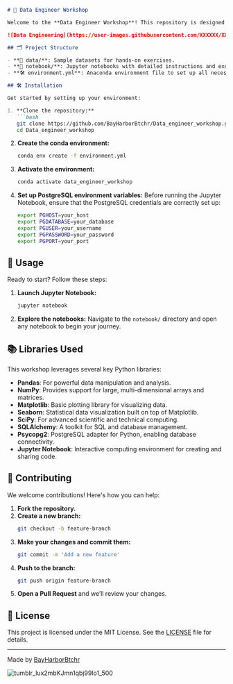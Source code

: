 
```markdown
# 🚀 Data Engineer Workshop

Welcome to the **Data Engineer Workshop**! This repository is designed to help you dive into the world of data engineering, focusing on data processing, analysis, and engineering tasks using Python and powerful tools.

![Data Engineering](https://user-images.githubusercontent.com/XXXXXX/XXXXX/data_engineer_banner.png) <!-- Replace with an actual image or remove this line -->

## 🗂 Project Structure

- **📂 data/**: Sample datasets for hands-on exercises.
- **📓 notebook/**: Jupyter notebooks with detailed instructions and exercises.
- **🛠 environment.yml**: Anaconda environment file to set up all necessary dependencies.

## 🛠 Installation

Get started by setting up your environment:

1. **Clone the repository:**
   ```bash
   git clone https://github.com/BayHarborBtchr/Data_engineer_workshop.git
   cd Data_engineer_workshop
   ```

2. **Create the conda environment:**
   ```bash
   conda env create -f environment.yml
   ```

3. **Activate the environment:**
   ```bash
   conda activate data_engineer_workshop
   ```

4. **Set up PostgreSQL environment variables:**
   Before running the Jupyter Notebook, ensure that the PostgreSQL credentials are correctly set up:
   ```bash
   export PGHOST=your_host
   export PGDATABASE=your_database
   export PGUSER=your_username
   export PGPASSWORD=your_password
   export PGPORT=your_port
   ```

## 🚀 Usage

Ready to start? Follow these steps:

1. **Launch Jupyter Notebook:**
   ```bash
   jupyter notebook
   ```

2. **Explore the notebooks:**
   Navigate to the `notebook/` directory and open any notebook to begin your journey.

## 📚 Libraries Used

This workshop leverages several key Python libraries:

- **Pandas**: For powerful data manipulation and analysis.
- **NumPy**: Provides support for large, multi-dimensional arrays and matrices.
- **Matplotlib**: Basic plotting library for visualizing data.
- **Seaborn**: Statistical data visualization built on top of Matplotlib.
- **SciPy**: For advanced scientific and technical computing.
- **SQLAlchemy**: A toolkit for SQL and database management.
- **Psycopg2**: PostgreSQL adapter for Python, enabling database connectivity.
- **Jupyter Notebook**: Interactive computing environment for creating and sharing code.

## 🤝 Contributing

We welcome contributions! Here's how you can help:

1. **Fork the repository.**
2. **Create a new branch:**
   ```bash
   git checkout -b feature-branch
   ```
3. **Make your changes and commit them:**
   ```bash
   git commit -m 'Add a new feature'
   ```
4. **Push to the branch:**
   ```bash
   git push origin feature-branch
   ```
5. **Open a Pull Request** and we’ll review your changes.

## 📜 License

This project is licensed under the MIT License. See the [LICENSE](LICENSE) file for details.

---

Made by [BayHarborBtchr](https://github.com/BayHarborBtchr)


![tumblr_lux2mbKJmn1qbj99lo1_500](https://github.com/user-attachments/assets/39dfcece-8818-470f-a3d2-5aa7940d4cc7)




